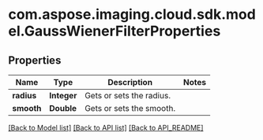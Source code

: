 
# com.aspose.imaging.cloud.sdk.model.GaussWienerFilterProperties

## Properties
Name | Type | Description | Notes
------------ | ------------- | ------------- | -------------
**radius** | **Integer** | Gets or sets the radius. | 
**smooth** | **Double** | Gets or sets the smooth. | 


[[Back to Model list]](API_README.md#documentation-for-models) [[Back to API list]](API_README.md#documentation-for-api-endpoints) [[Back to API_README]](API_README.md)

